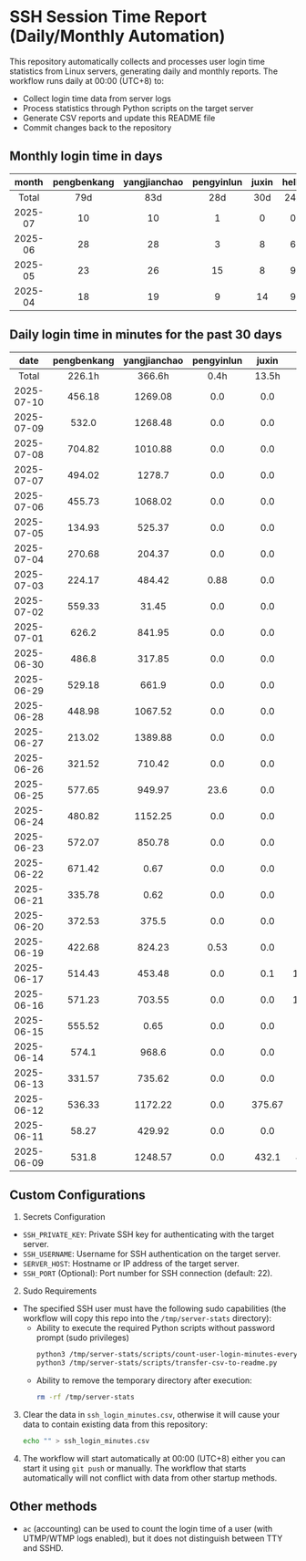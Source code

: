 # SSH Session Time Report (Daily/Monthly Automation)

This repository automatically collects and processes user login time statistics from Linux servers,
generating daily and monthly reports. The workflow runs daily at 00:00 (UTC+8) to:
- Collect login time data from server logs
- Process statistics through Python scripts on the target server
- Generate CSV reports and update this README file
- Commit changes back to the repository

<!-- 
  NOTE: If you need to modify the section titles of the following tables, 
  you must also update the corresponding Python files to maintain consistency.
  Ref: scripts/transfer-csv-to-readme.py
-->
## Monthly login time in days
|  month  | pengbenkang | yangjianchao | pengyinlun | juxin | hello | shenjunzhong | fengjing | wangjianan | chendong | hejun | yangrenyu | xuezeyu | kangyuhan | lzd | yangjingkui | tangminjin | guohui |
|:-------:|:-----------:|:------------:|:----------:|:-----:|:-----:|:------------:|:--------:|:----------:|:--------:|:-----:|:---------:|:-------:|:---------:|:---:|:-----------:|:----------:|:------:|
|  Total  |     79d     |     83d      |    28d     |  30d  |  24d  |     45d      |   14d    |     6d     |   52d    |  11d  |    50d    |   48d   |    32d    | 10d |     11d     |     1d     |   4d   |
| 2025-07 |      10     |      10      |     1      |   0   |   0   |      5       |    1     |     0      |    8     |   2   |     7     |    9    |     6     |  0  |      0      |     0      |   4    |
| 2025-06 |      28     |      28      |     3      |   8   |   6   |      20      |    10    |     0      |    26    |   6   |     11    |    18   |     15    |  7  |      5      |     0      |   0    |
| 2025-05 |      23     |      26      |     15     |   8   |   9   |      9       |    0     |     3      |    13    |   1   |     19    |    11   |     7     |  2  |      6      |     1      |   0    |
| 2025-04 |      18     |      19      |     9      |   14  |   9   |      11      |    3     |     3      |    5     |   2   |     13    |    10   |     4     |  1  |      0      |     0      |   0    |

## Daily login time in minutes for the past 30 days
|    date    | pengbenkang | yangjianchao | pengyinlun | juxin  | hello  | shenjunzhong | fengjing | wangjianan | chendong | hejun  | yangrenyu | xuezeyu | kangyuhan |  lzd   | yangjingkui | tangminjin | guohui |
|:----------:|:-----------:|:------------:|:----------:|:------:|:------:|:------------:|:--------:|:----------:|:--------:|:------:|:---------:|:-------:|:---------:|:------:|:-----------:|:----------:|:------:|
|   Total    |    226.1h   |    366.6h    |    0.4h    | 13.5h  |  5.1h  |    112.3h    |  98.3h   |    0.0h    |  291.7h  | 39.8h  |   103.0h  |  216.1h |   91.0h   |  6.7h  |     0.0h    |    0.0h    |  8.6h  |
| 2025-07-10 |    456.18   |   1269.08    |    0.0     |  0.0   |  0.0   |     0.0      |   0.0    |    0.0     |  323.05  |  0.0   |   648.78  |  560.67 |   378.37  |  0.0   |     0.0     |    0.0     | 210.12 |
| 2025-07-09 |    532.0    |   1268.48    |    0.0     |  0.0   |  0.0   |    350.52    |   0.0    |    0.0     |  426.4   |  0.0   |   675.97  |  305.47 |   286.48  |  0.0   |     0.0     |    0.0     | 193.72 |
| 2025-07-08 |    704.82   |   1010.88    |    0.0     |  0.0   |  0.0   |    452.92    |   0.0    |    0.0     |  363.58  |  0.0   |   615.75  |  196.27 |   82.88   |  0.0   |     0.0     |    0.0     |  8.03  |
| 2025-07-07 |    494.02   |    1278.7    |    0.0     |  0.0   |  0.0   |    431.07    |   0.0    |    0.0     |  177.5   |  0.0   |   261.75  |  324.95 |   43.98   |  0.0   |     0.0     |    0.0     |  0.0   |
| 2025-07-06 |    455.73   |   1068.02    |    0.0     |  0.0   |  0.0   |    315.83    |   0.0    |    0.0     |   0.0    |  0.0   |    0.0    |   0.0   |    0.0    |  0.0   |     0.0     |    0.0     |  0.0   |
| 2025-07-05 |    134.93   |    525.37    |    0.0     |  0.0   |  0.0   |    265.63    |   0.0    |    0.0     |   0.0    |  0.0   |    0.0    | 1138.55 |    0.0    |  0.0   |     0.0     |    0.0     |  0.0   |
| 2025-07-04 |    270.68   |    204.37    |    0.0     |  0.0   |  0.0   |     0.0      |   0.0    |    0.0     |  222.43  |  0.0   |   163.0   | 1331.82 |    0.0    |  0.0   |     0.0     |    0.0     |  0.0   |
| 2025-07-03 |    224.17   |    484.42    |    0.88    |  0.0   |  0.0   |     0.0      |   0.0    |    0.0     |  609.48  |  0.0   |    0.0    | 1270.75 |    0.0    |  0.0   |     0.0     |    0.0     | 105.82 |
| 2025-07-02 |    559.33   |    31.45     |    0.0     |  0.0   |  0.0   |     0.0      |   0.0    |    0.0     |  519.17  | 295.62 |   312.43  |  411.07 |   419.37  |  0.0   |     0.0     |    0.0     |  0.0   |
| 2025-07-01 |    626.2    |    841.95    |    0.0     |  0.0   |  0.0   |     0.0      |  813.22  |    0.0     |  548.83  | 854.45 |   565.73  |  333.87 |   773.25  |  0.0   |     0.0     |    0.0     |  0.0   |
| 2025-06-30 |    486.8    |    317.85    |    0.0     |  0.0   |  0.0   |     0.0      |   0.0    |    0.0     |  864.33  | 294.75 |   546.3   |  159.48 |   453.78  |  0.0   |     0.0     |    0.0     |  0.0   |
| 2025-06-29 |    529.18   |    661.9     |    0.0     |  0.0   |  0.0   |     0.0      |  858.6   |    0.0     |   0.0    | 727.5  |    0.0    |  222.75 |   34.03   |  2.97  |     0.0     |    0.0     |  0.0   |
| 2025-06-28 |    448.98   |   1067.52    |    0.0     |  0.0   |  0.0   |    269.83    |  880.25  |    0.0     |  666.7   |  0.0   |    0.0    |   0.0   |   150.98  |  0.63  |     0.0     |    0.0     |  0.0   |
| 2025-06-27 |    213.02   |   1389.88    |    0.0     |  0.0   |  0.0   |    149.77    |  814.05  |    0.0     |  839.13  | 125.78 |   196.07  |   0.0   |   207.42  |  0.0   |     0.0     |    0.0     |  0.0   |
| 2025-06-26 |    321.52   |    710.42    |    0.0     |  0.0   |  0.0   |    146.97    |  673.23  |    0.0     | 1034.98  |  2.8   |   487.5   |  324.87 |   144.72  |  0.0   |     0.0     |    0.0     |  0.0   |
| 2025-06-25 |    577.65   |    949.97    |    23.6    |  0.0   |  0.0   |    323.23    |  195.18  |    0.0     |  1188.9  |  0.0   |   682.1   |  213.38 |   193.02  |  0.0   |     0.0     |    0.0     |  0.0   |
| 2025-06-24 |    480.82   |   1152.25    |    0.0     |  0.0   |  0.0   |    506.83    |  940.7   |    0.0     | 1338.83  |  2.45  |    0.0    |  941.5  |    0.0    | 33.07  |     0.0     |    0.0     |  0.0   |
| 2025-06-23 |    572.07   |    850.78    |    0.0     |  0.0   |  0.0   |    456.68    |  126.88  |    0.0     |  865.28  | 86.28  |   240.97  |  884.17 |   172.42  | 342.73 |     0.0     |    0.0     |  0.0   |
| 2025-06-22 |    671.42   |     0.67     |    0.0     |  0.0   |  0.0   |    330.07    |  374.48  |    0.0     |  653.72  |  0.0   |    0.0    |   0.0   |    0.0    |  0.0   |     0.0     |    0.0     |  0.0   |
| 2025-06-21 |    335.78   |     0.62     |    0.0     |  0.0   |  0.0   |    282.28    |  218.58  |    0.0     |  346.4   |  0.0   |    0.0    |   0.0   |    0.0    |  0.0   |     0.0     |    0.0     |  0.0   |
| 2025-06-20 |    372.53   |    375.5     |    0.0     |  0.0   |  0.0   |    333.17    |   0.0    |    0.0     |  767.87  |  0.0   |    0.0    |   0.0   |   40.13   |  0.0   |     0.0     |    0.0     |  0.0   |
| 2025-06-19 |    422.68   |    824.23    |    0.53    |  0.0   |  0.0   |    585.75    |   0.0    |    0.0     |  859.75  |  0.0   |    0.0    |  1229.6 |   192.45  |  0.0   |     0.0     |    0.0     |  0.0   |
| 2025-06-17 |    514.43   |    453.48    |    0.0     |  0.1   | 115.62 |    19.13     |   0.0    |    0.0     |  698.77  |  0.0   |    0.0    |  284.7  |   45.33   |  0.0   |     0.0     |    0.0     |  0.0   |
| 2025-06-16 |    571.23   |    703.55    |    0.0     |  0.0   | 142.45 |    239.93    |   0.0    |    0.0     |  860.1   |  0.0   |    0.0    |  352.77 |   288.93  |  0.0   |     0.0     |    0.0     |  0.0   |
| 2025-06-15 |    555.52   |     0.65     |    0.0     |  0.0   |  0.0   |     0.0      |   0.0    |    0.0     |  362.55  |  0.0   |    0.0    |   0.0   |    0.0    |  0.0   |     0.0     |    0.0     |  0.0   |
| 2025-06-14 |    574.1    |    968.6     |    0.0     |  0.0   |  0.0   |    63.62     |   0.0    |    0.0     |   0.0    |  0.0   |    0.0    | 1062.52 |    0.0    |  0.0   |     0.0     |    0.0     |  0.0   |
| 2025-06-13 |    331.57   |    735.62    |    0.0     |  0.0   |  0.0   |    487.53    |   0.0    |    0.0     | 1005.87  |  0.0   |    0.0    | 1065.68 |   222.33  |  0.0   |     0.0     |    0.0     |  0.0   |
| 2025-06-12 |    536.33   |   1172.22    |    0.0     | 375.67 |  0.0   |    55.73     |   0.0    |    0.0     |  867.55  |  0.0   |    0.0    |  194.93 |   472.27  |  2.12  |     0.0     |    0.0     |  0.0   |
| 2025-06-11 |    58.27    |    429.92    |    0.0     |  0.0   |  0.0   |    223.9     |   3.93   |    0.0     |  220.82  |  0.0   |   428.33  |  154.47 |   356.02  | 14.73  |     0.52    |    0.0     |  0.0   |
| 2025-06-09 |    531.8    |   1248.57    |    0.0     | 432.1  | 46.63  |    448.38    |   0.0    |    0.0     |  868.6   |  0.0   |   354.42  |   0.0   |   500.45  |  3.02  |     0.02    |    0.0     |  0.0   |

## Custom Configurations
1. Secrets Configuration
  - `SSH_PRIVATE_KEY`: Private SSH key for authenticating with the target server.
  - `SSH_USERNAME`: Username for SSH authentication on the target server.
  - `SERVER_HOST`: Hostname or IP address of the target server.
  - `SSH_PORT` (Optional): Port number for SSH connection (default: 22).
2. Sudo Requirements
  - The specified SSH user must have the following sudo capabilities (the workflow will copy this repo into the `/tmp/server-stats` directory):
    - Ability to execute the required Python scripts without password prompt (sudo privileges)
      ```bash
      python3 /tmp/server-stats/scripts/count-user-login-minutes-every-day.py
      python3 /tmp/server-stats/scripts/transfer-csv-to-readme.py
      ```
    - Ability to remove the temporary directory after execution:
      ```bash
      rm -rf /tmp/server-stats
      ```
3. Clear the data in `ssh_login_minutes.csv`, otherwise it will cause your data to contain existing data from this repository:
   ```bash
   echo "" > ssh_login_minutes.csv
   ```
4. The workflow will start automatically at 00:00 (UTC+8) either you can start it using `git push` or manually.
   The workflow that starts automatically will not conflict with data from other startup methods.

## Other methods
- `ac` (accounting) can be used to count the login time of a user (with UTMP/WTMP logs enabled), but it does not distinguish between TTY and SSHD.

